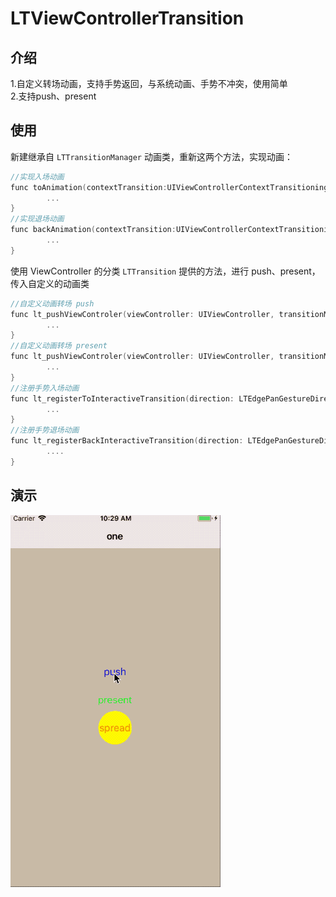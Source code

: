 # LTViewControllerTransition

## 介绍
1.自定义转场动画，支持手势返回，与系统动画、手势不冲突，使用简单  
2.支持push、present

## 使用
新建继承自 `LTTransitionManager` 动画类，重新这两个方法，实现动画：
```Objective-C
//实现入场动画
func toAnimation(contextTransition:UIViewControllerContextTransitioning) {
        ...
}
//实现退场动画
func backAnimation(contextTransition:UIViewControllerContextTransitioning) {
        ...
}
```


使用 ViewController 的分类 `LTTransition` 提供的方法，进行 push、present，传入自定义的动画类
```Objective-C
//自定义动画转场 push
func lt_pushViewControler(viewController: UIViewController, transitionManager: LTTransitionManager) {
        ...
}
//自定义动画转场 present
func lt_pushViewControler(viewController: UIViewController, transitionManager: LTTransitionManager) {
        ...
}
//注册手势入场动画
func lt_registerToInteractiveTransition(direction: LTEdgePanGestureDirection, eventBlcok:@escaping (()->Void)) {
        ...
}
//注册手势退场动画
func lt_registerBackInteractiveTransition(direction: LTEdgePanGestureDirection, eventBlcok:@escaping (()->Void)) { 
        ....
}
```
## 演示
![](https://raw.githubusercontent.com/yichahucha/LTViewControllerTransition/master/2018-05-03%2010_55_51.gif)


